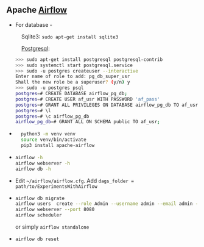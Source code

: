 ## Apache [Airflow](https://airflow.apache.org/docs/apache-airflow/stable/start.html)

* For database -

  &nbsp;&nbsp;&nbsp;&nbsp;Sqlite3: `sudo apt-get install sqlite3`
  
  &nbsp;&nbsp;&nbsp;&nbsp;[Postgresql](https://airflow.apache.org/docs/apache-airflow/stable/howto/set-up-database.html#setting-up-a-postgresql-database):
  ```bash
  >>> sudo apt-get install postgresql postgresql-contrib
  >>> sudo systemctl start postgresql.service
  >>> sudo -u postgres createuser --interactive
  Enter name of role to add: pg_db_super_usr
  Shall the new role be a superuser? (y/n) y
  >>> sudo -u postgres psql
  postgres=# CREATE DATABASE airflow_pg_db;
  postgres=# CREATE USER af_usr WITH PASSWORD 'af_pass'
  postgres=# GRANT ALL PRIVILEGES ON DATABASE airflow_pg_db TO af_usr;
  postgres=# \l
  postgres=# \c airflow_pg_db
  airflow_pg_db=# GRANT ALL ON SCHEMA public TO af_usr;
  ```


* ```bash
	python3 -m venv venv
	source venv/bin/activate
	pip3 install apache-airflow
	```

* ```bash
  airflow -h
  airflow webserver -h
  airflow db -h
  ```

* Edit `~/airflow/airflow.cfg`. Add `dags_folder = path/to/ExperimentsWithAirflow`

* ```bash
  airflow db migrate
  airflow users  create --role Admin --username admin --email admin --firstname admin --lastname admin --password admin
  airflow webserver --port 8080
  airflow scheduler
  ```
  or simply `airflow standalone`

* `airflow db reset`
